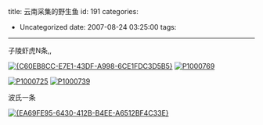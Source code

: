 title: 云南采集的野生鱼
id: 191
categories:
  - Uncategorized
date: 2007-08-24 03:25:00
tags:
---

<div id="msgcns!9697D6160EFEBC17!1217" class="bvMsg">

子陵虾虎N条,,

[![&#123;C60EB8CC-E7E1-43DF-A998-6CE1FDC3D5B5&#125;](http://byfiles.storage.msn.com/y1pzl7ngWBGEikM79ZjBppt2B9j35Njt5v9kywDwbseidhhlcP4WMekTayzbyab9GKBVWxFDNh9luo)](http://byfiles.storage.msn.com/y1pzl7ngWBGEinQ_vj1CTmb9McWLHr7Nl_QK2fZoIiAswnOBnREJy3B9A7xBDWJTpKK6_mQMwQjd_Q) [![P1000769](http://byfiles.storage.msn.com/y1pzl7ngWBGEiklju0Hj6RRwhX8VupaVTv5YfXrbfBYyh-H5DeXZLv9iHTufihTA6I8_LiY6_7kt6s)](http://byfiles.storage.msn.com/y1pzl7ngWBGEinNdaHhyiygR25wnWKwk4L0qaEYd2aTyshLpDz2RDpdfAEMeDMPBDtQ67mn1JAuVCE) 

[![P1000725](http://byfiles.storage.msn.com/y1pzl7ngWBGEikihq2a4NVjaeu94U_T0ws_b6zJmwxI1R6EZNjOL2qPz-QLBQ1WL00pG2ApcSP567w)](http://byfiles.storage.msn.com/y1pzl7ngWBGEilsr3rUFsox7gCnJw5ig_EK2Q6jeXqaDjkYKLyshOskRqGskp_sURyi2qm3PJNUE3A) [![P1000739](http://byfiles.storage.msn.com/y1pzl7ngWBGEikCxTdj-L3MGZNIXQF2qTxVDE3yfEJR9yveQsah1Y6K6Re2CxljC15nclVhhzUjFk0)](http://byfiles.storage.msn.com/y1pzl7ngWBGEimmaOdKu-dbETvIutUmopAf_5p0cDE7qAQrnMfOqPZ791WjmULoifqEW9QNF_XqnOc) 

波氏一条

[![&#123;EA69FE95-6430-412B-B4EE-A6512BF4C33E&#125;](http://byfiles.storage.msn.com/y1pzl7ngWBGEimNjWhPO0aiTKIauy3lNFvBu2jPpaNBRVXiP7betc3rWPACMFl4hcz_2Zb-nVX0NA8)](http://byfiles.storage.msn.com/y1pzl7ngWBGEila7wRIRPKVyb0fcufBIZDlHXPNJPhLyV6zPInxmTMCJzlG2Mf-GZDetLbrP74WHbs)
</div>